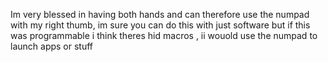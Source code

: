 Im very blessed in having both hands and can therefore use the numpad with my right thumb, im sure you can do this with just software but if this was programmable i think theres hid macros , ii wouold use the numpad to launch apps or stuff
